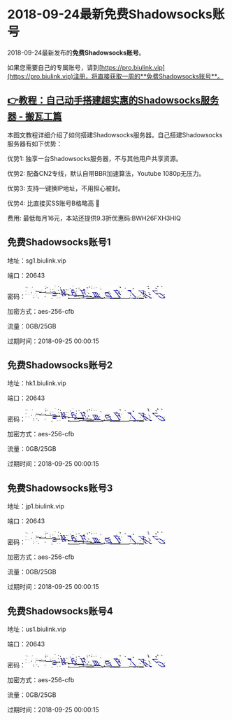 # 2018-09-24最新**免费Shadowsocks账号**

2018-09-24最新发布的**免费Shadowsocks账号**。

如果您需要自己的专属账号，请到[https://pro.biulink.vip](https://pro.biulink.vip)注册，将直接获取一周的**免费Shadowsocks账号**。

## [👉教程：自己动手搭建超实惠的Shadowsocks服务器 - 搬瓦工篇](https://github.com/Biulink/ShadowsocksTutorials/blob/master/%E6%95%99%E6%82%A8%E8%87%AA%E5%B7%B1%E5%8A%A8%E6%89%8B%E6%90%AD%E5%BB%BA%E8%B6%85%E5%AE%9E%E6%83%A0%E7%9A%84Shadowsocks%E6%9C%8D%E5%8A%A1%E5%99%A8%20-%20%E6%90%AC%E7%93%A6%E5%B7%A5%E7%AF%87.md)
  
  本图文教程详细介绍了如何搭建Shadowsocks服务器。自己搭建Shadowsocks服务器有如下优势：

  优势1: 独享一台Shadowsocks服务器，不与其他用户共享资源。

  优势2: 配备CN2专线，默认自带BBR加速算法，Youtube 1080p无压力。

  优势3: 支持一键换IP地址，不用担心被封。

  优势4: 比直接买SS账号B格略高 🙂

  费用: 最低每月16元，本站还提供9.3折优惠码:BWH26FXH3HIQ
## 免费Shadowsocks账号1

地址：sg1.biulink.vip

端口：20643

密码：![免费Shadowsocks账号密码](../password/436ff6e3-bca1-473e-9d5c-fcb183f6f04c.jpg)

加密方式：aes-256-cfb

流量：0GB/25GB

过期时间：2018-09-25 00:00:15

## 免费Shadowsocks账号2

地址：hk1.biulink.vip

端口：20643

密码：![免费Shadowsocks账号密码](../password/436ff6e3-bca1-473e-9d5c-fcb183f6f04c.jpg)

加密方式：aes-256-cfb

流量：0GB/25GB

过期时间：2018-09-25 00:00:15

## 免费Shadowsocks账号3

地址：jp1.biulink.vip

端口：20643

密码：![免费Shadowsocks账号密码](../password/436ff6e3-bca1-473e-9d5c-fcb183f6f04c.jpg)

加密方式：aes-256-cfb

流量：0GB/25GB

过期时间：2018-09-25 00:00:15

## 免费Shadowsocks账号4

地址：us1.biulink.vip

端口：20643

密码：![免费Shadowsocks账号密码](../password/436ff6e3-bca1-473e-9d5c-fcb183f6f04c.jpg)

加密方式：aes-256-cfb

流量：0GB/25GB

过期时间：2018-09-25 00:00:15

